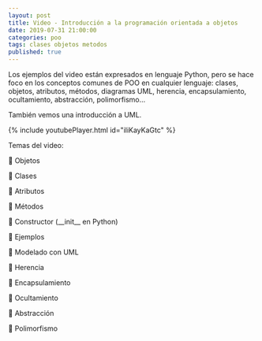 ```yaml
---
layout: post
title: Video - Introducción a la programación orientada a objetos
date: 2019-07-31 21:00:00
categories: poo
tags: clases objetos metodos
published: true
---
```


Los ejemplos del video están expresados en lenguaje Python, pero se hace foco en los conceptos comunes de POO en cualquier lenguaje: clases, objetos, atributos, métodos, diagramas UML, herencia, encapsulamiento, ocultamiento, abstracción, polimorfismo...

También vemos una introducción a UML.

{% include youtubePlayer.html id="iliKayKaGtc" %}

Temas del video:

📌 Objetos

📌 Clases

📌 Atributos

📌 Métodos

📌 Constructor (\_\_init\_\_ en Python)

📌 Ejemplos

📌 Modelado con UML

📌 Herencia

📌 Encapsulamiento

📌 Ocultamiento

📌 Abstracción

📌 Polimorfismo
